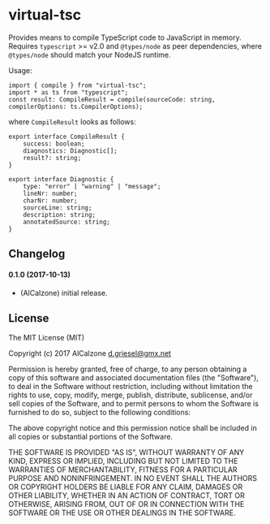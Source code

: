# virtual-tsc

Provides means to compile TypeScript code to JavaScript in memory. 
Requires `typescript` >= v2.0 and `@types/node` as peer dependencies, where `@types/node` should match your NodeJS runtime.

Usage:
```
import { compile } from "virtual-tsc";
import * as ts from "typescript";
const result: CompileResult = compile(sourceCode: string, compilerOptions: ts.CompilerOptions);
```
where `CompileResult` looks as follows:
```
export interface CompileResult {
	success: boolean;
	diagnostics: Diagnostic[];
	result?: string;
}

export interface Diagnostic {
	type: "error" | "warning" | "message";
	lineNr: number;
	charNr: number;
	sourceLine: string;
	description: string;
	annotatedSource: string;
}
```

## Changelog

#### 0.1.0 (2017-10-13)
* (AlCalzone) initial release. 

## License
The MIT License (MIT)

Copyright (c) 2017 AlCalzone <d.griesel@gmx.net>

Permission is hereby granted, free of charge, to any person obtaining a copy
of this software and associated documentation files (the "Software"), to deal
in the Software without restriction, including without limitation the rights
to use, copy, modify, merge, publish, distribute, sublicense, and/or sell
copies of the Software, and to permit persons to whom the Software is
furnished to do so, subject to the following conditions:

The above copyright notice and this permission notice shall be included in
all copies or substantial portions of the Software.

THE SOFTWARE IS PROVIDED "AS IS", WITHOUT WARRANTY OF ANY KIND, EXPRESS OR
IMPLIED, INCLUDING BUT NOT LIMITED TO THE WARRANTIES OF MERCHANTABILITY,
FITNESS FOR A PARTICULAR PURPOSE AND NONINFRINGEMENT. IN NO EVENT SHALL THE
AUTHORS OR COPYRIGHT HOLDERS BE LIABLE FOR ANY CLAIM, DAMAGES OR OTHER
LIABILITY, WHETHER IN AN ACTION OF CONTRACT, TORT OR OTHERWISE, ARISING FROM,
OUT OF OR IN CONNECTION WITH THE SOFTWARE OR THE USE OR OTHER DEALINGS IN
THE SOFTWARE.
